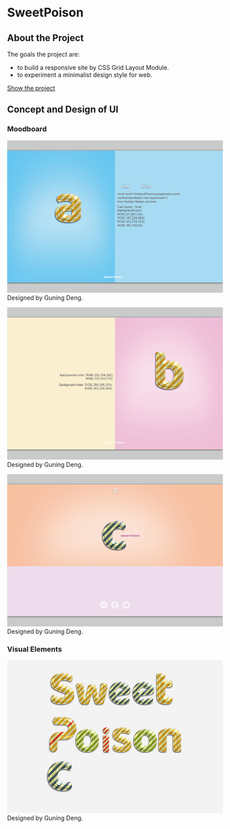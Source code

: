 # SweetPoison

## About the Project
The goals the project are:
* to build a responsive site by CSS Grid Layout Module.
* to experiment a minimalist design style for web.

[Show the project](https://dengguning.github.io/SweetPoison/index.html "Link to SweetPoison")

## Concept and Design of UI

### Moodboard

![Sweet Poison concept 1](https://github.com/Dengguning/imgworks/blob/master/sweetpoison/sweet_concept_1.jpg)
Designed by Guning Deng.

![Sweet Poison concept 2](https://github.com/Dengguning/imgworks/blob/master/sweetpoison/sweet_concept_2.jpg)
Designed by Guning Deng.

![Sweet Poison concept 3](https://github.com/Dengguning/imgworks/blob/master/sweetpoison/sweet_concept_3.jpg)
Designed by Guning Deng.

### Visual Elements

![Sweet Poison letters](https://github.com/Dengguning/imgworks/blob/master/sweetpoison/latter_sweet.jpg)
Designed by Guning Deng.
